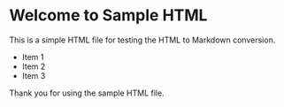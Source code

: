 # Welcome to Sample HTML

This is a simple HTML file for testing the HTML to Markdown conversion.

  * Item 1
  * Item 2
  * Item 3

Thank you for using the sample HTML file.

